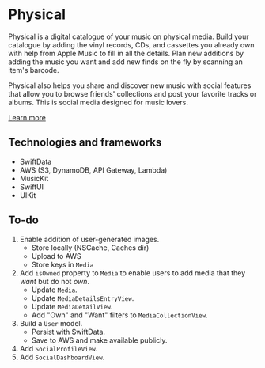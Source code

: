 # Physical
Physical is a digital catalogue of your music on physical media. Build your catalogue by adding the vinyl records, CDs, and cassettes you already own with help from Apple Music to fill in all the details. Plan new additions by adding the music you want and add new finds on the fly by scanning an item's barcode.

Physical also helps you share and discover new music with social features that allow you to browse friends' collections and post your favorite tracks or albums. This is social media designed for music lovers.

[Learn more](http://spencerhartland.com/physical.html)

## Technologies and frameworks
- SwiftData
- AWS (S3, DynamoDB, API Gateway, Lambda)
- MusicKit
- SwiftUI
- UIKit

## To-do
1. Enable addition of user-generated images.
    - Store locally (NSCache, Caches dir)
    - Upload to AWS
    - Store keys in `Media`
2. Add `isOwned` property to `Media` to enable users to add media that they *want* but do not *own*.
    - Update `Media`.
    - Update `MediaDetailsEntryView`.
    - Update `MediaDetailView`.
    - Add "Own" and "Want" filters to `MediaCollectionView`.
3. Build a `User` model.
    - Persist with SwiftData.
    - Save to AWS and make available publicly.
4. Add `SocialProfileView`.
5. Add `SocialDashboardView`.
